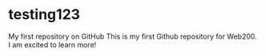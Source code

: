 # testing123
My first repository on GitHub
This is my first Github repository for Web200. I am excited to learn more!
